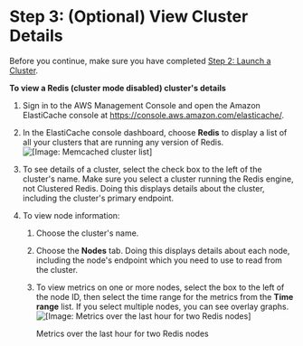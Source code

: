 # Step 3: \(Optional\) View Cluster Details<a name="GettingStarted.ViewClusterDetails"></a>

Before you continue, make sure you have completed [Step 2: Launch a Cluster](GettingStarted.CreateCluster.md)\.

**To view a Redis \(cluster mode disabled\) cluster's details**

1. Sign in to the AWS Management Console and open the Amazon ElastiCache console at [https://console\.aws\.amazon\.com/elasticache/](https://console.aws.amazon.com/elasticache/)\.

1. In the ElastiCache console dashboard, choose **Redis** to display a list of all your clusters that are running any version of Redis\.  
![\[Image: Memcached cluster list\]](http://docs.aws.amazon.com/AmazonElastiCache/latest/UserGuide/images/ElastiCache-ViewDetails-Memcached-ClusterList.png)

1. To see details of a cluster, select the check box to the left of the cluster's name\. Make sure you select a cluster running the Redis engine, not Clustered Redis\. Doing this displays details about the cluster, including the cluster's primary endpoint\.

1. To view node information:

   1. Choose the cluster's name\.

   1. Choose the **Nodes** tab\. Doing this displays details about each node, including the node's endpoint which you need to use to read from the cluster\.

   1. To view metrics on one or more nodes, select the box to the left of the node ID, then select the time range for the metrics from the **Time range** list\. If you select multiple nodes, you can see overlay graphs\.  
![\[Image: Metrics over the last hour for two Redis nodes\]](http://docs.aws.amazon.com/AmazonElastiCache/latest/UserGuide/images/ElastiCache-Redis-Metrics.png)

      Metrics over the last hour for two Redis nodes